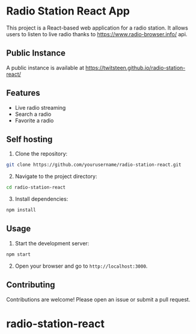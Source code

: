 # Radio Station React App

This project is a React-based web application for a radio station. It allows users to listen to live radio thanks to https://www.radio-browser.info/ api.

## Public Instance

A public instance is available at https://twitsteen.github.io/radio-station-react/

## Features

- Live radio streaming
- Search a radio
- Favorite a radio

## Self hosting

1. Clone the repository:

```sh
git clone https://github.com/yourusername/radio-station-react.git
```

2. Navigate to the project directory:

```sh
cd radio-station-react
```

3. Install dependencies:

```sh
npm install
```

## Usage

1. Start the development server:

```sh
npm start
```

2. Open your browser and go to `http://localhost:3000`.

## Contributing

Contributions are welcome! Please open an issue or submit a pull request.

# radio-station-react
